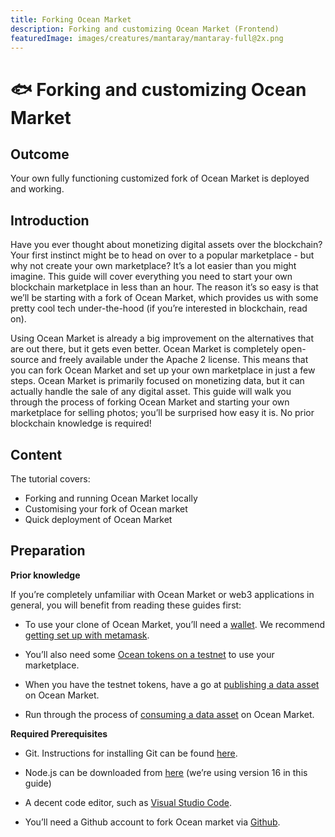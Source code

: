 ```yaml
---
title: Forking Ocean Market
description: Forking and customizing Ocean Market (Frontend)
featuredImage: images/creatures/mantaray/mantaray-full@2x.png
---
```


# 🐟 Forking and customizing Ocean Market

## Outcome

Your own fully functioning customized fork of Ocean Market is deployed and working.

## Introduction

Have you ever thought about monetizing digital assets over the blockchain? Your first instinct might be to head on over to a popular marketplace - but why not create your own marketplace? It’s a lot easier than you might imagine. This guide will cover everything you need to start your own blockchain marketplace in less than an hour. The reason it’s so easy is that we’ll be starting with a fork of Ocean Market, which provides us with some pretty cool tech under-the-hood (if you’re interested in blockchain, read on).

Using Ocean Market is already a big improvement on the alternatives that are out there, but it gets even better. Ocean Market is completely open-source and freely available under the Apache 2 license. This means that you can fork Ocean Market and set up your own marketplace in just a few steps. Ocean Market is primarily focused on monetizing data, but it can actually handle the sale of any digital asset. This guide will walk you through the process of forking Ocean Market and starting your own marketplace for selling photos; you’ll be surprised how easy it is. No prior blockchain knowledge is required!

## Content

The tutorial covers:

- Forking and running Ocean Market locally
- Customising your fork of Ocean market
- Quick deployment of Ocean Market

</Process>

## Preparation

**Prior knowledge**

If you’re completely unfamiliar with Ocean Market or web3 applications in general, you will benefit from reading these guides first:

- To use your clone of Ocean Market, you’ll need a [wallet](https://docs.oceanprotocol.com/tutorials/wallets/). We recommend [getting set up with metamask](https://docs.oceanprotocol.com/tutorials/metamask-setup/).

- You’ll also need some [Ocean tokens on a testnet](https://docs.oceanprotocol.com/tutorials/wallets-and-ocean-tokens/) to use your marketplace.

- When you have the testnet tokens, have a go at [publishing a data asset](https://docs.oceanprotocol.com/tutorials/marketplace-publish-data-asset/) on Ocean Market.

- Run through the process of [consuming a data asset](https://docs.oceanprotocol.com/tutorials/marketplace-consume-data-asset/) on Ocean Market.

**Required Prerequisites**

- Git. Instructions for installing Git can be found [here](https://git-scm.com/book/en/v2/Getting-Started-Installing-Git).

- Node.js can be downloaded from [here](https://nodejs.org/en/download/) (we’re using version 16 in this guide)

- A decent code editor, such as [Visual Studio Code](https://code.visualstudio.com/).

- You’ll need a Github account to fork Ocean market via [Github](https://github.com/).
